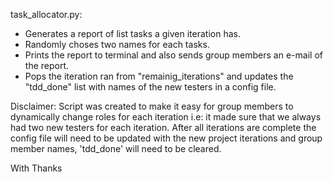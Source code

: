 task_allocator.py: 

- Generates a report of list tasks a given iteration has.
- Randomly choses two names for each tasks.
- Prints the report to terminal and also sends group members an e-mail of the report.
- Pops the iteration ran from "remainig_iterations" and updates the "tdd_done" list with names of the new testers in a config file.

Disclaimer: Script was created to make it easy for group members to dynamically change roles for each iteration i.e: 
it made sure that we always had two new testers for each iteration. After all iterations are complete the config file will need to be updated with the new project iterations and group member names, 'tdd_done' will need to be cleared. 

With Thanks